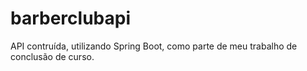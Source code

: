 # barberclubapi
API contruída, utilizando Spring Boot, como parte de meu trabalho de conclusão de curso.
